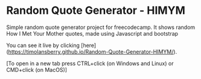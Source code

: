 # Random Quote Generator - HIMYM   

Simple random quote generator project for freecodecamp.
It shows random How I Met Your Mother quotes, made using Javascript and bootstrap 

You can see it live by clicking [here] (https://timolansberry.github.io/Random-Quote-Generator-HIMYM/).

[To open in a new tab press CTRL+click (on Windows and Linux) or CMD+click (on MacOS)]
